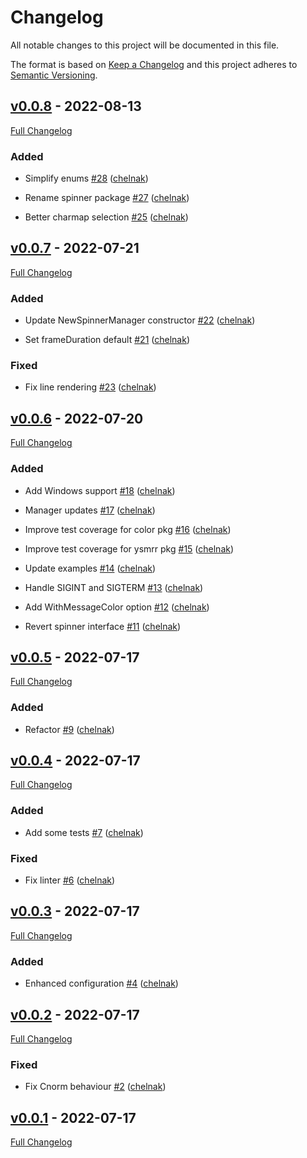 # Changelog

All notable changes to this project will be documented in this file.

The format is based on [Keep a Changelog](http://keepachangelog.com/en/1.0.0/) and this project adheres to [Semantic Versioning](http://semver.org).
## [v0.0.8](https://github.com/chelnak/ysmrr/tree/v0.0.8) - 2022-08-13

[Full Changelog](https://github.com/chelnak/ysmrr/compare/v0.0.7...v0.0.8)

### Added

- Simplify enums [#28](https://github.com/chelnak/ysmrr/pull/28) ([chelnak](https://github.com/chelnak))

- Rename spinner package [#27](https://github.com/chelnak/ysmrr/pull/27) ([chelnak](https://github.com/chelnak))

- Better charmap selection [#25](https://github.com/chelnak/ysmrr/pull/25) ([chelnak](https://github.com/chelnak))

## [v0.0.7](https://github.com/chelnak/ysmrr/tree/v0.0.7) - 2022-07-21

[Full Changelog](https://github.com/chelnak/ysmrr/compare/v0.0.6...v0.0.7)

### Added

- Update NewSpinnerManager constructor [#22](https://github.com/chelnak/ysmrr/pull/22) ([chelnak](https://github.com/chelnak))

- Set frameDuration default [#21](https://github.com/chelnak/ysmrr/pull/21) ([chelnak](https://github.com/chelnak))

### Fixed

- Fix line rendering [#23](https://github.com/chelnak/ysmrr/pull/23) ([chelnak](https://github.com/chelnak))

## [v0.0.6](https://github.com/chelnak/ysmrr/tree/v0.0.6) - 2022-07-20

[Full Changelog](https://github.com/chelnak/ysmrr/compare/v0.0.5...v0.0.6)

### Added

- Add Windows support [#18](https://github.com/chelnak/ysmrr/pull/18) ([chelnak](https://github.com/chelnak))

- Manager updates [#17](https://github.com/chelnak/ysmrr/pull/17) ([chelnak](https://github.com/chelnak))

- Improve test coverage for color pkg [#16](https://github.com/chelnak/ysmrr/pull/16) ([chelnak](https://github.com/chelnak))

- Improve test coverage for ysmrr pkg [#15](https://github.com/chelnak/ysmrr/pull/15) ([chelnak](https://github.com/chelnak))

- Update examples [#14](https://github.com/chelnak/ysmrr/pull/14) ([chelnak](https://github.com/chelnak))

- Handle SIGINT and SIGTERM [#13](https://github.com/chelnak/ysmrr/pull/13) ([chelnak](https://github.com/chelnak))

- Add WithMessageColor option [#12](https://github.com/chelnak/ysmrr/pull/12) ([chelnak](https://github.com/chelnak))

- Revert spinner interface [#11](https://github.com/chelnak/ysmrr/pull/11) ([chelnak](https://github.com/chelnak))

## [v0.0.5](https://github.com/chelnak/ysmrr/tree/v0.0.5) - 2022-07-17

[Full Changelog](https://github.com/chelnak/ysmrr/compare/v0.0.4...v0.0.5)

### Added

- Refactor [#9](https://github.com/chelnak/ysmrr/pull/9) ([chelnak](https://github.com/chelnak))

## [v0.0.4](https://github.com/chelnak/ysmrr/tree/v0.0.4) - 2022-07-17

[Full Changelog](https://github.com/chelnak/ysmrr/compare/v0.0.3...v0.0.4)

### Added

- Add some tests [#7](https://github.com/chelnak/ysmrr/pull/7) ([chelnak](https://github.com/chelnak))

### Fixed

- Fix linter [#6](https://github.com/chelnak/ysmrr/pull/6) ([chelnak](https://github.com/chelnak))

## [v0.0.3](https://github.com/chelnak/ysmrr/tree/v0.0.3) - 2022-07-17

[Full Changelog](https://github.com/chelnak/ysmrr/compare/v0.0.2...v0.0.3)

### Added

- Enhanced configuration [#4](https://github.com/chelnak/ysmrr/pull/4) ([chelnak](https://github.com/chelnak))

## [v0.0.2](https://github.com/chelnak/ysmrr/tree/v0.0.2) - 2022-07-17

[Full Changelog](https://github.com/chelnak/ysmrr/compare/v0.0.1...v0.0.2)

### Fixed

- Fix Cnorm behaviour [#2](https://github.com/chelnak/ysmrr/pull/2) ([chelnak](https://github.com/chelnak))

## [v0.0.1](https://github.com/chelnak/ysmrr/tree/v0.0.1) - 2022-07-17

[Full Changelog](https://github.com/chelnak/ysmrr/compare/634c76085ea0215b5e9629847cc94995bc7575f6...v0.0.1)

